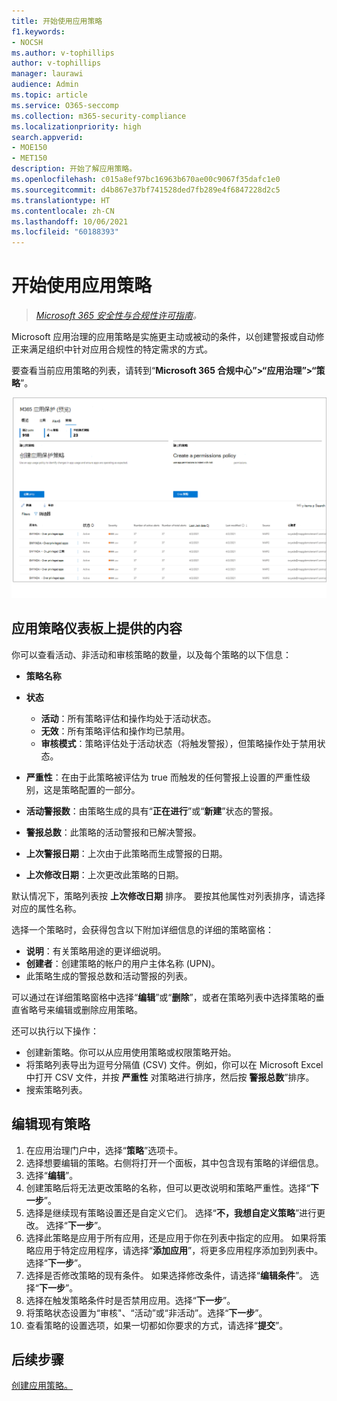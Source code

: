 ```yaml
---
title: 开始使用应用策略
f1.keywords:
- NOCSH
ms.author: v-tophillips
author: v-tophillips
manager: laurawi
audience: Admin
ms.topic: article
ms.service: O365-seccomp
ms.collection: m365-security-compliance
ms.localizationpriority: high
search.appverid:
- MOE150
- MET150
description: 开始了解应用策略。
ms.openlocfilehash: c015a8ef97bc16963b670ae00c9067f35dafc1e0
ms.sourcegitcommit: d4b867e37bf741528ded7fb289e4f6847228d2c5
ms.translationtype: HT
ms.contentlocale: zh-CN
ms.lasthandoff: 10/06/2021
ms.locfileid: "60188393"
---
```

# <a name="get-started-with-app-policies"></a>开始使用应用策略

>*[Microsoft 365 安全性与合规性许可指南](https://aka.ms/ComplianceSD)。*

Microsoft 应用治理的应用策略是实施更主动或被动的条件，以创建警报或自动修正来满足组织中针对应用合规性的特定需求的方式。

要查看当前应用策略的列表，请转到“**Microsoft 365 合规中心”>“应用治理”>“策略**”。

![Microsoft 365 合规中心内的 MAPG 策略摘要页面。](..\media\manage-app-protection-governance\mapg-cc-policies.png)

## <a name="whats-available-on-the-app-policies-dashboard"></a>应用策略仪表板上提供的内容

你可以查看活动、非活动和审核策略的数量，以及每个策略的以下信息：

- **策略名称**
- **状态**

  - **活动**：所有策略评估和操作均处于活动状态。
  - **无效**：所有策略评估和操作均已禁用。
  - **审核模式**：策略评估处于活动状态（将触发警报），但策略操作处于禁用状态。

- **严重性**：在由于此策略被评估为 true 而触发的任何警报上设置的严重性级别，这是策略配置的一部分。
- **活动警报数**：由策略生成的具有“**正在进行**”或“**新建**”状态的警报。
- **警报总数**：此策略的活动警报和已解决警报。
- **上次警报日期**：上次由于此策略而生成警报的日期。
- **上次修改日期**：上次更改此策略的日期。

默认情况下，策略列表按 **上次修改日期** 排序。 要按其他属性对列表排序，请选择对应的属性名称。

选择一个策略时，会获得包含以下附加详细信息的详细的策略窗格：

- **说明**：有关策略用途的更详细说明。
- **创建者**：创建策略的帐户的用户主体名称 (UPN)。
- 此策略生成的警报总数和活动警报的列表。

可以通过在详细策略窗格中选择“**编辑**”或“**删除**”，或者在策略列表中选择策略的垂直省略号来编辑或删除应用策略。

还可以执行以下操作：

- 创建新策略。你可以从应用使用策略或权限策略开始。
- 将策略列表导出为逗号分隔值 (CSV) 文件。例如，你可以在 Microsoft Excel 中打开 CSV 文件，并按 **严重性** 对策略进行排序，然后按 **警报总数**”排序。
- 搜索策略列表。

## <a name="edit-an-existing-policy"></a>编辑现有策略

1. 在应用治理门户中，选择“**策略**”选项卡。
1. 选择想要编辑的策略。右侧将打开一个面板，其中包含现有策略的详细信息。
1. 选择“**编辑**”。
1. 创建策略后将无法更改策略的名称，但可以更改说明和策略严重性。选择“**下一步**”。
1. 选择是继续现有策略设置还是自定义它们。 选择“**不，我想自定义策略**”进行更改。 选择“**下一步**”。
1. 选择此策略是应用于所有应用，还是应用于你在列表中指定的应用。 如果将策略应用于特定应用程序，请选择“**添加应用**”，将更多应用程序添加到列表中。 选择“**下一步**”。
1. 选择是否修改策略的现有条件。 如果选择修改条件，请选择“**编辑条件**”。 选择“**下一步**”。
1. 选择在触发策略条件时是否禁用应用。选择“**下一步**”。
1. 将策略状态设置为“审核"、“活动”或“非活动”。选择“**下一步**”。
1. 查看策略的设置选项，如果一切都如你要求的方式，请选择“**提交**”。

## <a name="next-step"></a>后续步骤

[创建应用策略。](app-governance-app-policies-create.md)
